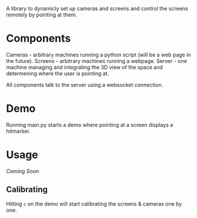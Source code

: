 A library to dynamicly set up cameras and screens and control the screens remotely by pointing at them.

# Components
Cameras - arbitrary machines running a python script (will be a web page in the future).
Screens - arbitrary machines running a webpage.
Server - one machine managing and integrating the 3D view of the space and determening where the user is pointing at.

All components talk to the server using a websocket connection.

# Demo
Running main.py starts a demo where pointing at a screen displays a hitmarker.

# Usage
_Coming Soon_

## Calibrating
Hitting `c` on the demo will start calibrating the screens & cameras one by one.
